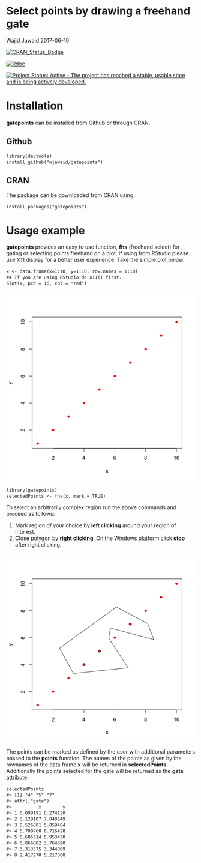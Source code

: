 Select points by drawing a freehand gate
================
Wajid Jawaid
2017-06-10

<!-- README.md is generated from README.Rmd. Please edit that file -->



[![CRAN\_Status\_Badge](http://www.r-pkg.org/badges/version/gatepoints)](https://cran.r-project.org/package=gatepoints)

[![Rdoc](http://www.rdocumentation.org/badges/version/gatepoints)](http://www.rdocumentation.org/packages/gatepoints)

[![Project Status: Active - The project has reached a stable, usable state and is being actively developed.](http://www.repostatus.org/badges/latest/active.svg)](http://www.repostatus.org/#active)

Installation
============

**gatepoints** can be installed from Github or through CRAN.

Github
------

``` {.r}
library(devtools)
install_github("wjawaid/gatepoints")
```

CRAN
----

The package can be downloaded from CRAN using:

``` {.r}
install.packages("gatepoints")
```

Usage example
=============

**gatepoints** provides an easy to use function, **fhs** (freehand select) for gating or selecting points freehand on a plot. If using from RStudio please use X11 display for a better user experience. Take the simple plot below:

``` {.r}
x <- data.frame(x=1:10, y=1:10, row.names = 1:10)
## If you are using RStudio do X11() first.
plot(x, pch = 16, col = "red")
```

![Simple plot.](./tools/README-simpleplot-1.png)

``` {.r}
library(gatepoints)
selectedPoints <- fhs(x, mark = TRUE)
```

To select an arbitrarily complex region run the above commands and proceed as follows:

1.  Mark region of your choice by **left clicking** around your region of interest.
2.  Close polygon by **right clicking**. On the Windows platform click **stop** after right clicking.

![Selected points](./tools/README-gatedplot-1.png)

The points can be marked as defined by the user with additional parameters passed to the **points** function. The names of the points as given by the rownames of the data frame **x** will be returned in **selectedPoints**. Additionally the points selected for the gate will be returned as the **gate** attribute.

``` {.r}
selectedPoints
#> [1] "4" "5" "7"
#> attr(,"gate")
#>          x        y
#> 1 6.099191 8.274120
#> 2 8.129107 7.048649
#> 3 8.526881 5.859404
#> 4 5.700760 6.716428
#> 5 5.605314 5.953430
#> 6 6.866882 3.764390
#> 7 3.313575 3.344069
#> 8 2.417270 5.217868
```
